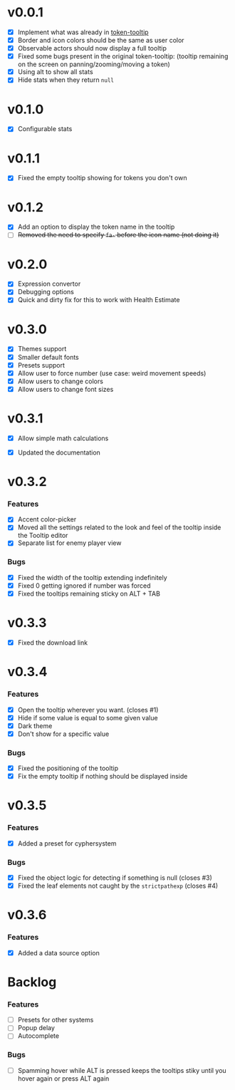 # v0.0.1
- [x] Implement what was already in [token-tooltip](https://github.com/Sky-Captain-13/foundry/tree/master/token-tooltip)
- [x] Border and icon colors should be the same as user color
- [x] Observable actors should now display a full tooltip
- [x] Fixed some bugs present in the original token-tooltip: (tooltip remaining on the screen on panning/zooming/moving a token)
- [x] Using alt to show all stats 
- [x] Hide stats when they return `null`

# v0.1.0
- [x] Configurable stats

# v0.1.1
- [x] Fixed the empty tooltip showing for tokens you don't own

# v0.1.2
- [x] Add an option to display the token name in the tooltip
- [ ] ~~Removed the need to specify `fa-` before the icon name (not doing it)~~

# v0.2.0
- [x] Expression convertor
- [x] Debugging options
- [x] Quick and dirty fix for this to work with Health Estimate

# v0.3.0
- [x] Themes support
- [x] Smaller default fonts
- [x] Presets support
- [x] Allow user to force number (use case: weird movement speeds)
- [x] Allow users to change colors
- [x] Allow users to change font sizes

# v0.3.1
- [x] Allow simple math calculations
- [x] Updated the documentation


# v0.3.2
### Features
- [x] Accent color-picker
- [x] Moved all the settings related to the look and feel of the tooltip inside the Tooltip editor
- [x] Separate list for enemy player view

### Bugs
- [x] Fixed the width of the tooltip extending indefinitely
- [x] Fixed 0 getting ignored if number was forced
- [x] Fixed the tooltips remaining sticky on ALT + TAB

# v0.3.3
- [x] Fixed the download link

# v0.3.4
### Features
- [x] Open the tooltip wherever you want. (closes #1)
- [x] Hide if some value is equal to some given value
- [x] Dark theme
- [x] Don't show for a specific value

### Bugs
- [x] Fixed the positioning of the tooltip
- [x] Fix the empty tooltip if nothing should be displayed inside

# v0.3.5
### Features
- [x] Added a preset for cyphersystem

### Bugs
- [x] Fixed the object logic for detecting if something is null (closes #3)
- [x] Fixed the leaf elements not caught by the `strictpathexp` (closes #4)

# v0.3.6
### Features
- [x] Added a data source option

# Backlog
### Features
- [ ] Presets for other systems
- [ ] Popup delay
- [ ] Autocomplete

### Bugs
- [ ] Spamming hover while ALT is pressed keeps the tooltips stiky until you hover again or press ALT again
